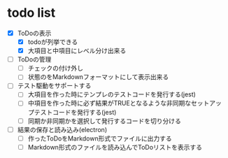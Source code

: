 # todo list

- [x] ToDoの表示
  - [x] todoが列挙できる
  - [x] 大項目と中項目にレベル分け出来る

- [ ] ToDoの管理
  - [ ] チェックの付け外し
  - [ ] 状態のをMarkdownフォーマットにして表示出来る

- [ ] テスト駆動をサポートする
  - [ ] 大項目を作った時にテンプレのテストコードを発行する(jest)
  - [ ] 中項目を作った時に必ず結果がTRUEとなるような非同期なセットアップテストコードを発行する(jest)
  - [ ] 同期か非同期かを選択して発行するコードを切り分ける

- [ ] 結果の保存と読み込み(electron)
  - [ ] 作ったToDoをMarkdown形式でファイルに出力する
  - [ ] Markdown形式のファイルを読み込んでToDoリストを表示する
